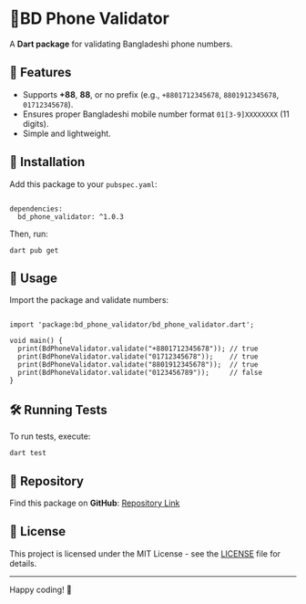 <h1>📱BD Phone Validator</h1>

<p>A <strong>Dart package</strong> for validating Bangladeshi phone numbers.</p>

<h2>🚀 Features</h2>
<ul>
  <li>Supports <strong>+88</strong>, <strong>88</strong>, or no prefix (e.g., <code>+8801712345678</code>, <code>8801912345678</code>, <code>01712345678</code>).</li>
  <li>Ensures proper Bangladeshi mobile number format <code>01[3-9]XXXXXXXX</code> (11 digits).</li>
  <li>Simple and lightweight.</li>
</ul>

<h2>📌 Installation</h2>

<p>Add this package to your <code>pubspec.yaml</code>:</p>

<pre><code>
dependencies:
  bd_phone_validator: ^1.0.3
</code></pre>

<p>Then, run:</p>

<pre><code>dart pub get</code></pre>

<h2>🎯 Usage</h2>

<p>Import the package and validate numbers:</p>

<pre><code>
import 'package:bd_phone_validator/bd_phone_validator.dart';

void main() {
  print(BdPhoneValidator.validate("+8801712345678")); // true
  print(BdPhoneValidator.validate("01712345678"));    // true
  print(BdPhoneValidator.validate("8801912345678"));  // true
  print(BdPhoneValidator.validate("0123456789"));     // false
}
</code></pre>

<h2>🛠️ Running Tests</h2>

<p>To run tests, execute:</p>

<pre><code>dart test</code></pre>

<h2>🔗 Repository</h2>

<p>Find this package on <strong>GitHub</strong>: <a href="https://github.com/jihanurrahman33/bd_phone_validator">Repository Link</a></p>

<h2>📜 License</h2>

<p>This project is licensed under the MIT License - see the <a href="LICENSE">LICENSE</a> file for details.</p>

<hr>

<p>Happy coding! 🚀</p>
